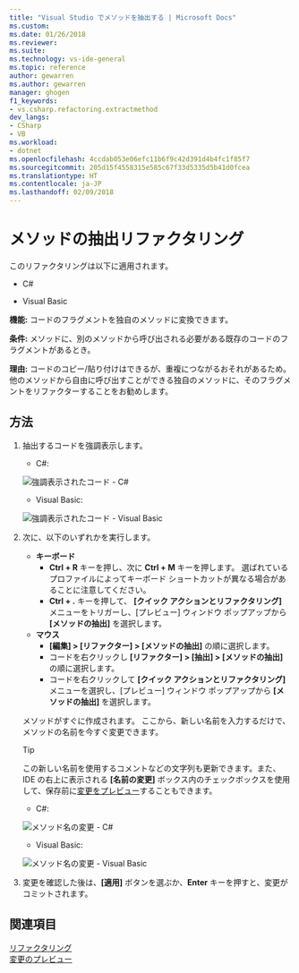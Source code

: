 ```yaml
---
title: "Visual Studio でメソッドを抽出する | Microsoft Docs"
ms.custom: 
ms.date: 01/26/2018
ms.reviewer: 
ms.suite: 
ms.technology: vs-ide-general
ms.topic: reference
author: gewarren
ms.author: gewarren
manager: ghogen
f1_keywords:
- vs.csharp.refactoring.extractmethod
dev_langs:
- CSharp
- VB
ms.workload:
- dotnet
ms.openlocfilehash: 4ccdab053e06efc11b6f9c42d391d4b4fc1f85f7
ms.sourcegitcommit: 205d15f4558315e585c67f33d5335d5b41d0fcea
ms.translationtype: HT
ms.contentlocale: ja-JP
ms.lasthandoff: 02/09/2018
---
```

# <a name="extract-a-method-refactoring"></a>メソッドの抽出リファクタリング

このリファクタリングは以下に適用されます。

- C#

- Visual Basic

**機能:** コードのフラグメントを独自のメソッドに変換できます。

**条件:** メソッドに、別のメソッドから呼び出される必要がある既存のコードのフラグメントがあるとき。

**理由:** コードのコピー/貼り付けはできるが、重複につながるおそれがあるため。 他のメソッドから自由に呼び出すことができる独自のメソッドに、そのフラグメントをリファクターすることをお勧めします。

## <a name="how-to"></a>方法

1. 抽出するコードを強調表示します。

   - C#: 

    ![強調表示されたコード - C#](media/extractmethod-highlight-cs.png)

   - Visual Basic: 

    ![強調表示されたコード - Visual Basic](media/extractmethod-highlight-vb.png)

1. 次に、以下のいずれかを実行します。

   - **キーボード**
     - **Ctrl + R** キーを押し、次に **Ctrl + M** キーを押します。 選ばれているプロファイルによってキーボード ショートカットが異なる場合があることに注意してください。
     - **Ctrl + .** キーを押して、 **[クイック アクションとリファクタリング]** メニューをトリガーし、[プレビュー] ウィンドウ ポップアップから **[メソッドの抽出]** を選択します。
   - **マウス**
     - **[編集] > [リファクター] > [メソッドの抽出]** の順に選択します。
     - コードを右クリックし **[リファクター] > [抽出] > [メソッドの抽出]** の順に選択します。
     - コードを右クリックして **[クイック アクションとリファクタリング]** メニューを選択し、[プレビュー] ウィンドウ ポップアップから **[メソッドの抽出]** を選択します。

   メソッドがすぐに作成されます。 ここから、新しい名前を入力するだけで、メソッドの名前を今すぐ変更できます。

   > [!TIP]
   > この新しい名前を使用するコメントなどの文字列も更新できます。また、IDE の右上に表示される **[名前の変更]** ボックス内のチェックボックスを使用して、保存前に[変更をプレビュー](../../ide/preview-changes.md)することもできます。

   - C#: 
   
    ![メソッド名の変更 - C#](media/extractmethod-rename-cs.png)

   - Visual Basic: 
   
    ![メソッド名の変更 - Visual Basic](media/extractmethod-rename-vb.png)

1. 変更を確認した後は、**[適用]** ボタンを選ぶか、**Enter** キーを押すと、変更がコミットされます。

## <a name="see-also"></a>関連項目

[リファクタリング](../refactoring-in-visual-studio.md)  
[変更のプレビュー](../../ide/preview-changes.md)